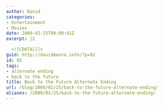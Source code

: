 ```yaml
---
author: David
categories:
- Entertainment
- Movies
date: 2009-02-25T09:09:41Z
excerpt: |2

  <![CDATA[]]>
guid: http://davidmoore.info/?p=92
id: 92
tags:
- alternate ending
- back to the future
title: Back to the Future Alternate Ending
url: /blog/2009/02/25/back-to-the-future-alternate-ending/
aliases: /2009/02/25/back-to-the-future-alternate-ending/
---
```


